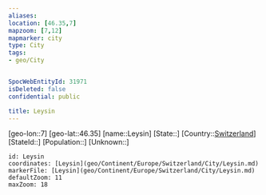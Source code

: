 ```yaml
---
aliases: 
location: [46.35,7]
mapzoom: [7,12] 
mapmarker: city 
type: City
tags:
- geo/City


SpocWebEntityId: 31971
isDeleted: false
confidential: public

title: Leysin
---
```

[geo-lon::7]
[geo-lat::46.35]
[name::Leysin]
[State::]
[Country::[Switzerland](geo/Continent/Europe/Switzerland.md)]
[StateId::]
[Population::]
[Unknown::]


```leaflet
id: Leysin
coordinates: [Leysin](geo/Continent/Europe/Switzerland/City/Leysin.md)
markerFile: [Leysin](geo/Continent/Europe/Switzerland/City/Leysin.md)
defaultZoom: 11 
maxZoom: 18
```


